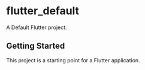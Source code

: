 # flutter_default

A Default Flutter project.

## Getting Started

This project is a starting point for a Flutter application.
